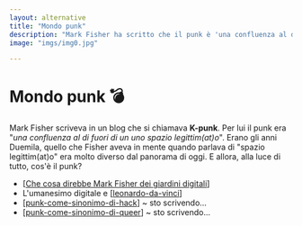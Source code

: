 ```yaml
---
layout: alternative
title: "Mondo punk"
description: "Mark Fisher ha scritto che il punk è 'una confluenza al di fuori di un uno spazio legittim(at)o'."
image: "imgs/img0.jpg"

---
```


# Mondo punk 💣

Mark Fisher scriveva in un blog che si chiamava **K-punk**. Per lui il punk era "*una confluenza al di fuori di un uno spazio legittim(at)o*". Erano gli anni Duemila, quello che Fisher aveva in mente quando parlava di "spazio legittim(at)o" era molto diverso dal panorama di oggi. E allora, alla luce di tutto, cos'è il punk?


* [[Che cosa direbbe Mark Fisher dei giardini digitali]]
* L'umanesimo digitale e [[leonardo-da-vinci]]
* [[punk-come-sinonimo-di-hack]] ~ sto scrivendo...
* [[punk-come-sinonimo-di-queer]] ~ sto scrivendo...


[//begin]: # "Autogenerated link references for markdown compatibility"
[Che cosa direbbe Mark Fisher dei giardini digitali]: digital-gardens/che-cosa-direbbe-mark-fisher-dei-giardini-digitali.md "Che cosa direbbe Mark Fisher dei giardini digitali"
[leonardo-da-vinci]: leonardo-da-vinci.md "Leonardo Da Vinci"
[punk-come-sinonimo-di-hack]: da-fare/punk-come-sinonimo-di-hack.md "Punk come sinonimo di hack"
[punk-come-sinonimo-di-queer]: da-fare/punk-come-sinonimo-di-queer.md "Punk come sinonimo di queer"
[//end]: # "Autogenerated link references"